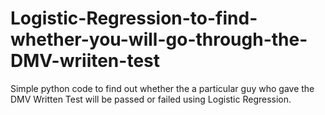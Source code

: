 # Logistic-Regression-to-find-whether-you-will-go-through-the-DMV-wriiten-test
Simple python code to find out whether the a particular guy who gave the DMV Written Test will be passed or failed using Logistic Regression.
